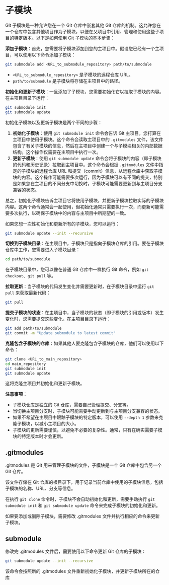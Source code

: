 # 子模块

Git 子模块是一种允许您在一个 Git 仓库中嵌套其他 Git 仓库的机制。这允许您在一个仓库中包含其他项目作为子模块，以便在父项目中引用、管理和使用这些子项目的特定版本。以下是如何使用 Git 子模块的基本步骤：

**添加子模块**：首先，您需要将子模块添加到您的主项目中。假设您已经有一个主项目，可以使用以下命令添加子模块：

```sh
git submodule add <URL_to_submodule_repository> path/to/submodule
```

- `<URL_to_submodule_repository>` 是子模块的远程仓库 URL。
- `path/to/submodule` 是子模块将存储在主项目中的路径。

**初始化和更新子模块**：一旦添加了子模块，您需要初始化它以拉取子模块的内容。在主项目目录下运行：

```sh
git submodule init
git submodule update
```

初始化子模块以及更新子模块是两个不同的步骤：

1. **初始化子模块**：使用 `git submodule init` 命令会告诉 Git 主项目，您打算在主项目中使用子模块。这个命令会读取主项目中的 `.gitmodules` 文件，该文件包含了有关子模块的信息，然后在主项目中创建一个与子模块相关的内部数据结构。这个操作仅需要在主项目中执行一次。
2. **更新子模块**：使用 `git submodule update` 命令会将子模块的内容（即子模块的代码和历史记录）拉取到主项目中。这个命令会根据 `.gitmodules` 文件中指定的子模块的远程仓库 URL 和提交（commit）信息，从远程仓库中获取子模块的内容。这个操作可能需要多次运行，因为子模块可以有不同的提交，特别是如果您在主项目的不同分支中切换时，子模块可能需要更新到与主项目分支兼容的状态。

总之，初始化子模块告诉主项目它将使用子模块，并更新子模块拉取实际的子模块内容。这两个命令通常会一起使用，但初始化通常只需要执行一次，而更新可能需要多次执行，以确保子模块中的内容与主项目中所期望的一致。

如果您想一次性初始化和更新所有的子模块，您可以运行：

```sh
git submodule update --init --recursive
```

**切换到子模块目录**：在主项目中，子模块只是指向子模块仓库的引用。要在子模块仓库中工作，您需要进入子模块目录：

```sh
cd path/to/submodule
```

在子模块目录中，您可以像在普通 Git 仓库中一样执行 Git 命令，例如 `git checkout`、`git pull` 等。

**拉取更新**：当子模块的代码发生变化并需要更新时，在子模块目录中运行 `git pull` 来获取最新代码：

```sh
git pull
```

**提交子模块的状态**：在主项目中，当子模块的状态（即子模块的引用或版本）发生变化时，您需要提交这些变化。在主项目目录下运行：

```sh
git add path/to/submodule
git commit -m "Update submodule to latest commit"
```

**克隆包含子模块的仓库**：如果其他人要克隆包含子模块的仓库，他们可以使用以下命令：

```sh
git clone <URL_to_main_repository>
cd main_repository
git submodule init
git submodule update
```

这将克隆主项目并初始化和更新子模块。

**注意事项**：

- 子模块仓库是独立的 Git 仓库，需要自己管理提交、分支等。
- 当切换主项目分支时，子模块可能需要手动更新到与主项目分支兼容的状态。
- 如果不希望在主项目中跟踪子模块的特定版本，可以使用 `--depth 1` 参数来克隆子模块，以减小主项目的大小。
- 子模块的更新需要谨慎，以避免不必要的复杂性。通常，只有在确实需要子模块的特定版本时才会更新。

##  .gitmodules

.gitmodules 是 Git 用来管理子模块的文件，子模块是一个 Git 仓库中包含另一个 Git 仓库。

该文件存储在 Git 仓库的根目录下，用于记录当前仓库中使用的子模块信息，包括子模块的名称、URL、分支等信息。

在执行 `git clone` 命令时，子模块不会自动初始化和更新，需要手动执行 `git submodule init` 和 `git submodule update` 命令来完成子模块的初始化和更新。

如果要添加或删除子模块，需要修改 .gitmodules 文件并执行相应的命令来更新子模块。

## submodule

修改完 .gitmodules 文件后，需要使用以下命令更新 Git 仓库的子模块：

```sh
git submodule update --init --recursive
```

该命令会按照新的 .gitmodules 文件重新初始化子模块，并更新子模块所在的仓库

